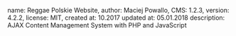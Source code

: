 name: Reggae Polskie Website,
author: Maciej Powallo,
CMS: 1.2.3,
version: 4.2.2,
license: MIT,
created at: 10.2017
updated at: 05.01.2018
description: AJAX Content Management System with PHP and JavaScript